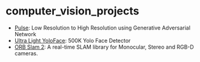 # computer_vision_projects

- [Pulse](https://github.com/adamian98/pulse): Low Resolution to High Resolution using Generative Adversarial Network
- [Ultra Light YoloFace](https://github.com/dog-qiuqiu/MobileNetv2-YOLOV3#500kb%E7%9A%84yolo-face-detection): 500K Yolo Face Detector
- [ORB Slam 2](https://github.com/raulmur/ORB_SLAM2): A real-time SLAM library for Monocular, Stereo and RGB-D cameras.
